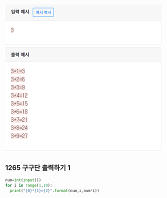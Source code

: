 ![](./img/image-20200429155035855.png)

## 1265 구구단 출력하기 1

```python
num=int(input())
for i in range(1,10):
  print("{0}*{1}={2}".format(num,i,num*i))
```

